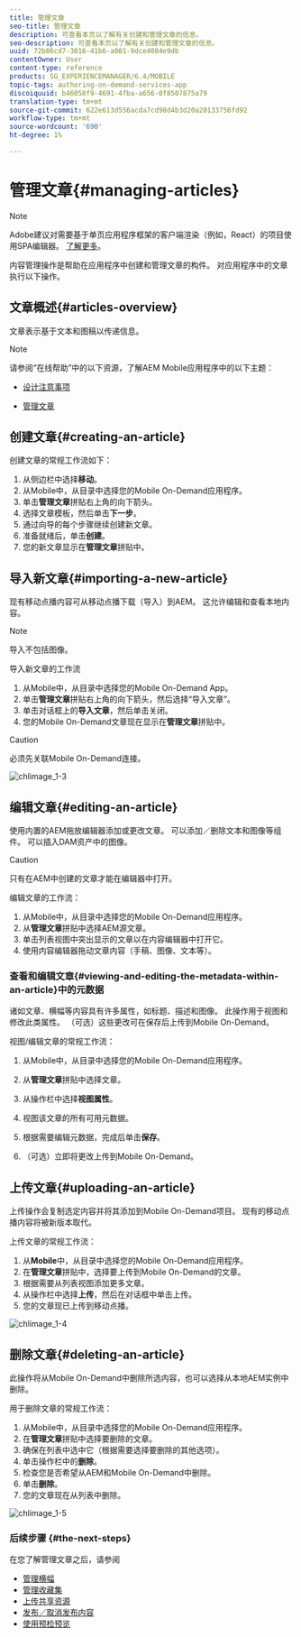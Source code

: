 ```yaml
---
title: 管理文章
seo-title: 管理文章
description: 可查看本页以了解有关创建和管理文章的信息。
seo-description: 可查看本页以了解有关创建和管理文章的信息。
uuid: 72b86cd7-3016-41b6-a001-9dce4084e9db
contentOwner: User
content-type: reference
products: SG_EXPERIENCEMANAGER/6.4/MOBILE
topic-tags: authoring-on-demand-services-app
discoiquuid: b46058f9-4691-4fba-a656-0f8507875a79
translation-type: tm+mt
source-git-commit: 622e613d556acda7cd98d4b3d20a20133756fd92
workflow-type: tm+mt
source-wordcount: '690'
ht-degree: 1%

---
```



# 管理文章{#managing-articles}

>[!NOTE]
>
>Adobe建议对需要基于单页应用程序框架的客户端渲染（例如，React）的项目使用SPA编辑器。 [了解更多](/help/sites-developing/spa-overview.md)。

内容管理操作是帮助在应用程序中创建和管理文章的构件。 对应用程序中的文章执行以下操作。

## 文章概述{#articles-overview}

文章表示基于文本和图稿以传递信息。

>[!NOTE]
>
>请参阅“在线帮助”中的以下资源，了解AEM Mobile应用程序中的以下主题：
>
>* [设计注意事项](https://helpx.adobe.com/digital-publishing-solution/help/design-app.html)
   >
   >
* [管理文章](https://helpx.adobe.com/digital-publishing-solution/help/creating-articles.html)

>



## 创建文章{#creating-an-article}

创建文章的常规工作流如下：

1. 从侧边栏中选择&#x200B;**移动**。
1. 从Mobile中，从目录中选择您的Mobile On-Demand应用程序。
1. 单击&#x200B;**管理文章**&#x200B;拼贴右上角的向下箭头。
1. 选择文章模板，然后单击&#x200B;**下一步**。
1. 通过向导的每个步骤继续创建新文章。
1. 准备就绪后，单击&#x200B;**创建**。
1. 您的新文章显示在&#x200B;**管理文章**&#x200B;拼贴中。

## 导入新文章{#importing-a-new-article}

现有移动点播内容可从移动点播下载（导入）到AEM。 这允许编辑和查看本地内容。

>[!NOTE]
>
>导入不包括图像。

导入新文章的工作流

1. 从Mobile中，从目录中选择您的Mobile On-Demand App。
1. 单击&#x200B;**管理文章**&#x200B;拼贴右上角的向下箭头，然后选择“导入文章”。
1. 单击对话框上的&#x200B;**导入文章**，然后单击关闭。
1. 您的Mobile On-Demand文章现在显示在&#x200B;**管理文章**&#x200B;拼贴中。

>[!CAUTION]
>
>必须先关联Mobile On-Demand连接。

![chlimage_1-3](assets/chlimage_1-3.gif)

## 编辑文章{#editing-an-article}

使用内置的AEM拖放编辑器添加或更改文章。 可以添加／删除文本和图像等组件。 可以插入DAM资产中的图像。

>[!CAUTION]
>
>只有在AEM中创建的文章才能在编辑器中打开。

编辑文章的工作流：

1. 从Mobile中，从目录中选择您的Mobile On-Demand应用程序。
1. 从&#x200B;**管理文章**&#x200B;拼贴中选择AEM源文章。
1. 单击列表视图中突出显示的文章以在内容编辑器中打开它。
1. 使用内容编辑器拖动文章内容（手稿、图像、文本等）。

### 查看和编辑文章{#viewing-and-editing-the-metadata-within-an-article}中的元数据

诸如文章、横幅等内容具有许多属性，如标题、描述和图像。 此操作用于视图和修改此类属性。 （可选）这些更改可在保存后上传到Mobile On-Demand。

视图/编辑文章的常规工作流：

1. 从Mobile中，从目录中选择您的Mobile On-Demand应用程序。
1. 从&#x200B;**管理文章**&#x200B;拼贴中选择文章。

1. 从操作栏中选择&#x200B;**视图属性**。
1. 视图该文章的所有可用元数据。
1. 根据需要编辑元数据，完成后单击&#x200B;**保存**。
1. （可选）立即将更改上传到Mobile On-Demand。

## 上传文章{#uploading-an-article}

上传操作会复制选定内容并将其添加到Mobile On-Demand项目。 现有的移动点播内容将被新版本取代。

上传文章的常规工作流：

1. 从&#x200B;**Mobile**&#x200B;中，从目录中选择您的Mobile On-Demand应用程序。
1. 在&#x200B;**管理文章**&#x200B;拼贴中，选择要上传到Mobile On-Demand的文章。
1. 根据需要从列表视图添加更多文章。
1. 从操作栏中选择&#x200B;**上传**，然后在对话框中单击上传。
1. 您的文章现已上传到移动点播。

![chlimage_1-4](assets/chlimage_1-4.gif)

## 删除文章{#deleting-an-article}

此操作将从Mobile On-Demand中删除所选内容，也可以选择从本地AEM实例中删除。

用于删除文章的常规工作流：

1. 从Mobile中，从目录中选择您的Mobile On-Demand应用程序。
1. 在&#x200B;**管理文章**&#x200B;拼贴中选择要删除的文章。
1. 确保在列表中选中它（根据需要选择要删除的其他选项）。
1. 单击操作栏中的&#x200B;**删除**。
1. 检查您是否希望从AEM和Mobile On-Demand中删除。
1. 单击&#x200B;**删除**。
1. 您的文章现在从列表中删除。

![chlimage_1-5](assets/chlimage_1-5.gif)

### 后续步骤 {#the-next-steps}

在您了解管理文章之后，请参阅

* [管理横幅](/help/mobile/mobile-on-demand-managing-banners.md)
* [管理收藏集](/help/mobile/mobile-on-demand-managing-collections.md)
* [上传共享资源](/help/mobile/mobile-on-demand-shared-resources.md)
* [发布／取消发布内容](/help/mobile/mobile-on-demand-publishing-unpublishing.md)
* [使用预检预览](/help/mobile/aem-mobile-manage-ondemand-services.md)
